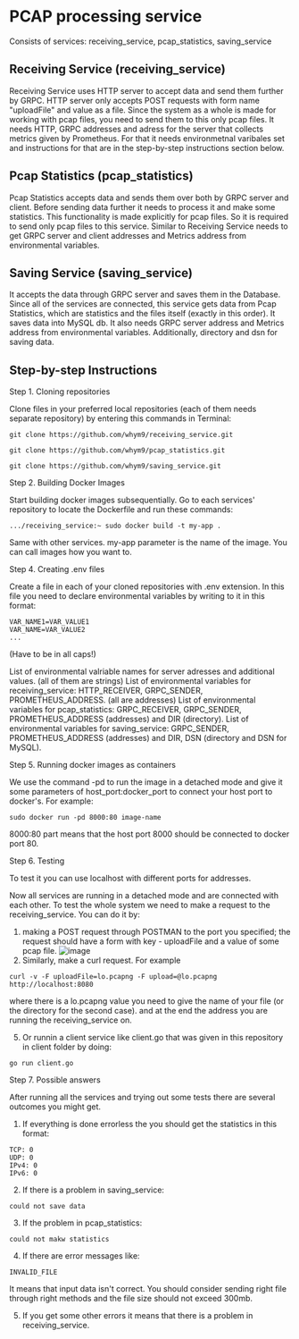 # PCAP processing service

Consists of services: receiving_service, pcap_statistics, saving_service

## Receiving Service (receiving_service)

Receiving Service uses HTTP server to accept data and send them further by GRPC. HTTP server only accepts POST requests with form name "uploadFile" and value as a file. Since the system as a whole is made for working with pcap files, you need to send them to this only pcap files.
It needs HTTP, GRPC addresses and adress for the server that collects metrics given by Prometheus. For that it needs environmetnal varibales set and instructions for that are in the step-by-step instructions section below. 

## Pcap Statistics (pcap_statistics)

Pcap Statistics accepts data and sends them over both by GRPC server and client. Before sending data further it needs to process it and make some statistics. This functionality is made explicitly for pcap files. So it is required to send only pcap files to this service.
Similar to Receiving Service needs to get GRPC server and client addresses and Metrics address from environmental variables.

## Saving Service (saving_service)

It accepts the data through GRPC server and saves them in the Database. Since all of the services are connected, this service gets data from Pcap Statistics, which are statistics and the files itself (exactly in this order). It saves data into MySQL db.
It also needs GRPC server address and Metrics address from environmental variables. Additionally, directory and dsn for saving data.

## Step-by-step Instructions

Step 1. Cloning repositories

Clone files in your preferred local repositories (each of them needs separate  repository) by entering this commands in Terminal:

```
git clone https://github.com/whym9/receiving_service.git

git clone https://github.com/whym9/pcap_statistics.git

git clone https://github.com/whym9/saving_service.git

```

Step 2. Building Docker Images

Start building docker images subsequentially. Go to each services' repository to locate the Dockerfile and run these commands:

```
.../receiving_service:~ sudo docker build -t my-app . 

```

Same with other services. my-app parameter is the name of the image. You can call images how you want to.

Step 4. Creating .env files

Create a file in each of your cloned repositories with .env extension. 
In this file you need to declare environmental variables by writing to it in this format:
```
VAR_NAME1=VAR_VALUE1
VAR_NAME=VAR_VALUE2
...
```
(Have to be in all caps!)

List of environmental valriable names for server adresses and additional values. (all of them are strings)
List of environmental variables for receiving_service: HTTP_RECEIVER, GRPC_SENDER, PROMETHEUS_ADDRESS. (all are addresses)
List of environmental variables for pcap_statistics: GRPC_RECEIVER, GRPC_SENDER, PROMETHEUS_ADDRESS (addresses) and DIR (directory).
List of environmental variables for saving_service: GRPC_SENDER, PROMETHEUS_ADDRESS (addresses) and DIR, DSN (directory and DSN for MySQL).


Step 5. Running docker images as containers 

We use the command -pd to run the image in a detached mode and give it some parameters of host_port:docker_port to connect your host port to docker's. For example:

```
sudo docker run -pd 8000:80 image-name
```

8000:80 part means that the host port 8000 should be connected to docker port 80.

Step 6. Testing

To test it you can use localhost with different ports for addresses.

Now all services are running in a detached mode and are connected with each other. To test the whole system we need to make a request to the receiving_service. 
You can do it by:
1. making a POST request through POSTMAN to the port you specified; the request should have a form with key - uploadFile and a value of some pcap file. 
![image](https://user-images.githubusercontent.com/104463020/192141599-58df7c58-0b59-4d7d-8a9c-11b820ad9d9c.png)
3. Similarly, make a curl request. For  example 
```
curl -v -F uploadFile=lo.pcapng -F upload=@lo.pcapng http://localhost:8080
```

where there is a lo.pcapng value you need to give the name of your file (or the directory for the second case). and at the end the address you are running the receiving_service on.

5. Or runnin a client service like client.go that was given in this repository in client folder by doing:
```
go run client.go
```

Step 7. Possible answers

After running all the services and trying out some tests there are several outcomes you might get.

1) If everything is done errorless the you should get the statistics in this format:
```
TCP: 0
UDP: 0
IPv4: 0
IPv6: 0
```
2) If there is a problem in saving_service:
```
could not save data
```

3) If  the problem in pcap_statistics:
```
could not makw statistics
```

4) If there are error messages like:
```
INVALID_FILE
```
It means that input data isn't correct. You should consider sending right file through right methods and the file size should not exceed 300mb.

5) If you get some other errors it means that there is a problem in receiving_service.



